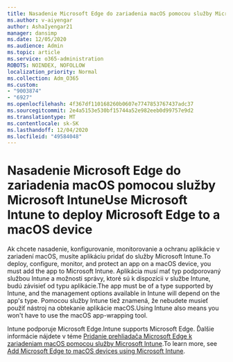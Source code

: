 ```yaml
---
title: Nasadenie Microsoft Edge do zariadenia macOS pomocou služby Microsoft Intune
ms.author: v-aiyengar
author: AshaIyengar21
manager: dansimp
ms.date: 12/05/2020
ms.audience: Admin
ms.topic: article
ms.service: o365-administration
ROBOTS: NOINDEX, NOFOLLOW
localization_priority: Normal
ms.collection: Adm_O365
ms.custom:
- "9003874"
- "6927"
ms.openlocfilehash: 4f367df110168260b0607e7747853767437adc37
ms.sourcegitcommit: 2e4a5153e530bf15744a52e982eeb0d99757e9d2
ms.translationtype: MT
ms.contentlocale: sk-SK
ms.lasthandoff: 12/04/2020
ms.locfileid: "49584048"
---
```

# <a name="use-microsoft-intune-to-deploy-microsoft-edge-to-a-macos-device"></a><span data-ttu-id="85c8e-102">Nasadenie Microsoft Edge do zariadenia macOS pomocou služby Microsoft Intune</span><span class="sxs-lookup"><span data-stu-id="85c8e-102">Use Microsoft Intune to deploy Microsoft Edge to a macOS device</span></span>

<span data-ttu-id="85c8e-103">Ak chcete nasadenie, konfigurovanie, monitorovanie a ochranu aplikácie v zariadení macOS, musíte aplikáciu pridať do služby Microsoft Intune.</span><span class="sxs-lookup"><span data-stu-id="85c8e-103">To deploy, configure, monitor, and protect an app on a macOS device, you must add the app to Microsoft Intune.</span></span> <span data-ttu-id="85c8e-104">Aplikácia musí mať typ podporovaný službou Intune a možnosti správy, ktoré sú k dispozícii v službe Intune, budú závisieť od typu aplikácie.</span><span class="sxs-lookup"><span data-stu-id="85c8e-104">The app must be of a type supported by Intune, and the management options available in Intune will depend on the app's type.</span></span> <span data-ttu-id="85c8e-105">Pomocou služby Intune tiež znamená, že nebudete musieť použiť nástroj na obtekanie aplikácie macOS.</span><span class="sxs-lookup"><span data-stu-id="85c8e-105">Using Intune also means you won't have to use the macOS app-wrapping tool.</span></span>

<span data-ttu-id="85c8e-106">Intune podporuje Microsoft Edge.</span><span class="sxs-lookup"><span data-stu-id="85c8e-106">Intune supports Microsoft Edge.</span></span> <span data-ttu-id="85c8e-107">Ďalšie informácie nájdete v téme [Pridanie prehliadača Microsoft Edge k zariadeniam macOS pomocou služby Microsoft Intune](https://go.microsoft.com/fwlink/?linkid=2134949).</span><span class="sxs-lookup"><span data-stu-id="85c8e-107">To learn more, see [Add Microsoft Edge to macOS devices using Microsoft Intune](https://go.microsoft.com/fwlink/?linkid=2134949).</span></span>